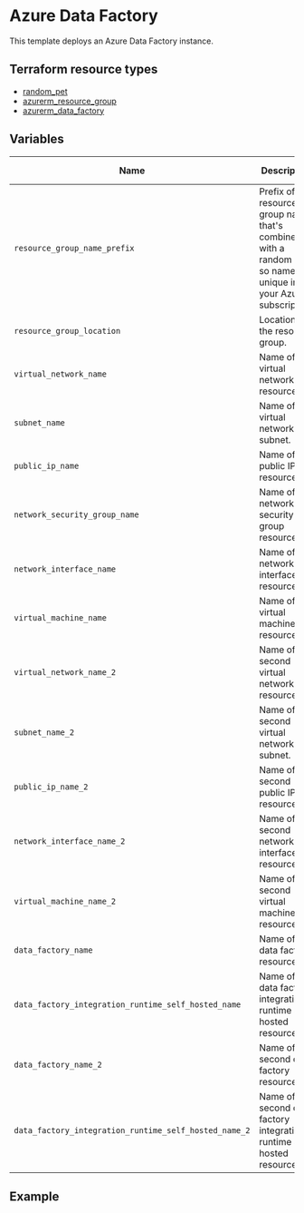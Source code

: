 # Azure Data Factory

This template deploys an Azure Data Factory instance.

## Terraform resource types

- [random_pet](https://registry.terraform.io/providers/hashicorp/random/latest/docs/resources/pet)
- [azurerm_resource_group](https://registry.terraform.io/providers/hashicorp/azurerm/latest/docs/resources/resource_group)
- [azurerm_data_factory](https://registry.terraform.io/providers/hashicorp/azurerm/latest/docs/resources/data_factory)

## Variables

| Name | Description | Default value |
|-|-|-|
| `resource_group_name_prefix` | Prefix of the resource group name that's combined with a random ID so name is unique in your Azure subscription. | rg |
| `resource_group_location` | Location of the resource group. | eastus |
| `virtual_network_name` | Name of the virtual network resource. | "" |
| `subnet_name` | Name of the virtual network subnet. | "" |
| `public_ip_name` | Name of the public IP resource. | "" |
| `network_security_group_name` | Name of the network security group resource. | "" |
| `network_interface_name` | Name of the network interface resource. | "" |
| `virtual_machine_name` | Name of the virtual machine resource. | "" |
| `virtual_network_name_2` | Name of the second virtual network resource. | "" |
| `subnet_name_2` | Name of the second virtual network subnet. | "" |
| `public_ip_name_2` | Name of the second public IP resource. | "" |
| `network_interface_name_2` | Name of the second network interface resource. | "" |
| `virtual_machine_name_2` | Name of the second virtual machine resource. | "" |
| `data_factory_name` | Name of the data factory resource. | "" |
| `data_factory_integration_runtime_self_hosted_name` | Name of the data factory integration runtime self hosted resource. | "" |
| `data_factory_name_2` | Name of the second data factory resource. | "" |
| `data_factory_integration_runtime_self_hosted_name_2` | Name of the second data factory integration runtime self hosted resource. | "" |

## Example